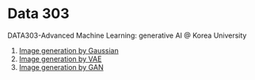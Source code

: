 # Data 303
DATA303-Advanced Machine Learning: generative AI @ Korea University

1. [Image generation by Gaussian](https://github.com/mlvlab/data303/blob/main/Image_Generation_by_Gaussian.ipynb)
2. [Image generation by VAE](https://github.com/mlvlab/data303/blob/main/Image_Generation_by_VAE.ipynb)
3. [Image generation by GAN](https://github.com/mlvlab/data303/blob/main/Image_Generation_by_GAN.ipynb)
